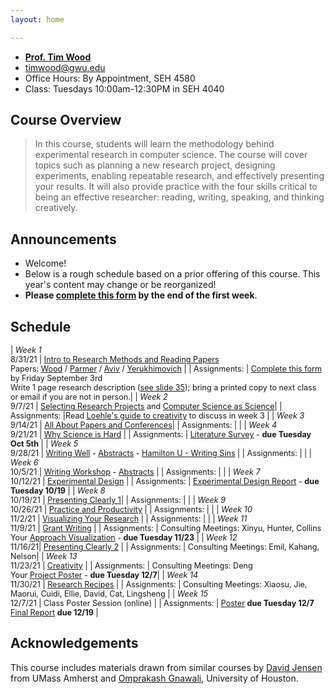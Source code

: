 ```yaml
---
layout: home

---
```

<div class="wrapper" markdown="0"><div class="footer-col-wrapper">
  <div class="footer-col two-col-1">
    <ul class="contact-list">
        <li><a href="https://faculty.cs.gwu.edu/timwood/"><b>Prof. Tim Wood</b></a></li>
        <li><a href="mailto:timwood@gwu.edu">timwood@gwu.edu</a></li>
        <li>Office Hours: By Appointment, SEH 4580</li>
        <li>Class: Tuesdays 10:00am-12:30PM in SEH 4040</li>
    </ul>
  </div>
</div></div>

## Course Overview

<blockquote>
In this course, students will learn the methodology behind experimental research in computer science. The course will cover topics such as planning a new research project, designing experiments, enabling repeatable research, and effectively presenting your results. It will also provide practice with the four skills critical to being an effective researcher: reading, writing, speaking, and thinking creatively.
</blockquote>

## Announcements ##
- Welcome! 
- Below is a rough schedule based on a prior offering of this course. This year's content may change or be reorganized!
- **Please [complete this form](https://forms.gle/KQHTqhLjzrmBuk6F6) by the end of the first week**.

## Schedule  ##
<div style="font-size:90%">

| *Week 1*<br>8/31/21  | [Intro to Research Methods and Reading Papers](/slides/1-overview.pdf) <br> Papers: [Wood](week1/wood-icac16netkv.pdf) / [Parmer](week1/parmer-rtas20slite.pdf) / [Aviv](week1/aviv-smudge.pdf) / [Yerukhimovich](week1/yerukhimovich-sp.pdf)  |
| Assignments: | [Complete this form](https://forms.gle/KQHTqhLjzrmBuk6F6) by Friday September 3rd <br>Write 1 page research description ([see slide 35](/slides/1-overview.pdf)); bring a printed copy to next class or email if you are not in person.|
| *Week 2*<br>9/7/21  | [Selecting Research Projects](/slides/2-problems.pdf) and [Computer Science as Science](/slides/3-science.pdf)|
| Assignments: |Read [Loehle's guide to creativity](/week2/creativity-loehle.pdf) to discuss in week 3 |
| *Week 3*<br>9/14/21  | [All About Papers and Conferences](/slides/4-papers-conferences.pdf)|
| Assignments: | |
| *Week 4*<br>9/21/21  | [Why Science is Hard](/slides/5-science-is-hard.pdf)  |
| Assignments: | [Literature Survey](/project/#literature-survey) - **due Tuesday Oct 5th** |
| *Week 5*<br>9/28/21  | [Writing Well](/slides/6-stories.pdf) - [Abstracts](/slides/abstracts.pdf) - [Hamilton U - Writing Sins](https://www.hamilton.edu/academics/centers/writing/seven-sins-of-writing) |
| Assignments: | |
| *Week 6*<br>10/5/21  | [Writing Workshop](/slides/6b-writing-workshop.pdf) - [Abstracts](https://docs.google.com/presentation/d/1RvcvWqi7OG_iu48RBCWOjKadCllalXC6K8Ch4Zt8pxo/edit?usp=sharing) |
| Assignments: | |
| *Week 7*<br>10/12/21  | [Experimental Design](/slides/7-exp-design.pdf)  |
| Assignments: | [Experimental Design Report](/project/#experimental-design) - **due Tuesday 10/19** |
| *Week 8*<br>10/19/21  | [Presenting Clearly 1](/slides/8-presenting.pdf)|
| Assignments: |  |
| *Week 9*<br>10/26/21  | [Practice and Productivity](/slides/9-practice-productivity.pdf)  |
| Assignments: | |
| *Week 10*<br>11/2/21 | [Visualizing Your Research](/slides/10-visuals.pdf) |
| Assignments: |  |
| *Week 11*<br>11/9/21 | [Grant Writing](/slides/11-grants.pdf)  |
| Assignments: | Consulting Meetings: Xinyu, Hunter, Collins <br>Your [Approach Visualization](/project/#your-approach-visualized) - **due Tuesday 11/23** |
| *Week 12*<br>11/16/21| [Presenting Clearly 2](/slides/12-presenting2.pdf)  |
| Assignments: | Consulting Meetings: Emil, Kahang, Nelson|
| *Week 13*<br>11/23/21 | [Creativity](slides/13-creativity.pdf)  |
| Assignments: | Consulting Meetings: Deng <br>Your [Project Poster](/project/#project-poster) - **due Tuesday 12/7**|
| *Week 14*<br>11/30/21 | [Research Recipes](/slides/14-recipes.pdf) |
| Assignments: | Consulting Meetings: Xiaosu, Jie, Maorui, Cuidi, Ellie, David, Cat, Lingsheng |
| *Week 15*<br>12/7/21 | Class Poster Session (online) |
| Assignments: | [Poster](/project/#project-poster) **due Tuesday 12/7**<br>[Final Report](/project/#final-report) **due 12/19** |

</div>

## Acknowledgements
This course includes materials drawn from similar courses by [David Jensen](https://people.cs.umass.edu/~jensen/courses/index.html) from UMass Amherst and [Omprakash Gnawali](http://www2.cs.uh.edu/~gnawali/courses/cosc6321-s19/), University of Houston.
